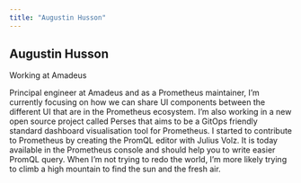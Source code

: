 ```yaml
---
title: "Augustin Husson"
---
```


## Augustin Husson

Working at Amadeus

Principal engineer at Amadeus and as a Prometheus maintainer, I’m currently focusing on how we can share UI components between the different UI that are in the Prometheus ecosystem. I’m also working in a new open source project called Perses that aims to be a GitOps friendly standard dashboard visualisation tool for Prometheus.
I started to contribute to Prometheus by creating the PromQL editor with Julius Volz. It is today available in the Prometheus console and should help you to write easier PromQL query.
When I’m not trying to redo the world, I’m more likely trying to climb a high mountain to find the sun and the fresh air.
